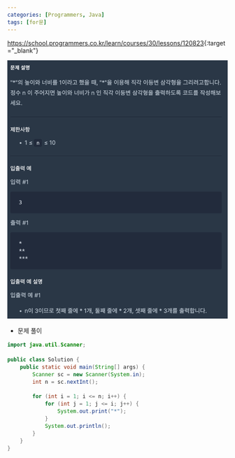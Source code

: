 ```yaml
---
categories: [Programmers, Java]
tags: [for문] 
---
```


<https://school.programmers.co.kr/learn/courses/30/lessons/120823>{:target="_blank"}

![문제](/assets/img/programmers/java/%EC%A7%81%EA%B0%81%EC%82%BC%EA%B0%81%ED%98%95_%EC%B6%9C%EB%A0%A5%ED%95%98%EA%B8%B0.png)

- 문제 풀이

```java
import java.util.Scanner;

public class Solution {
    public static void main(String[] args) {
        Scanner sc = new Scanner(System.in);
        int n = sc.nextInt();

        for (int i = 1; i <= n; i++) {
            for (int j = 1; j <= i; j++) {
                System.out.print("*");
            }
            System.out.println();
        }
    }
}
```